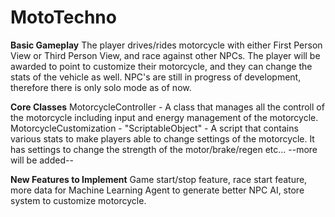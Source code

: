 # MotoTechno


**Basic Gameplay** 
The player drives/rides motorcycle with either First Person View or Third Person View, and race against other NPCs. The player will be awarded to point to customize their motorcycle, and they can change the stats of the vehicle as well.
NPC's are still in progress of development, therefore there is only solo mode as of now.

**Core Classes**
MotorcycleController - A class that manages all the controll of the motorcycle including input and energy management of the motorcycle.
MotorcycleCustomization - "ScriptableObject" - A script that contains various stats to make players able to change settings of the motorcycle. It has settings to change the strength of the motor/brake/regen etc...
--more will be added--

**New Features to Implement**
Game start/stop feature, race start feature, more data for Machine Learning Agent to generate better NPC AI, store system to customize motorcycle.

